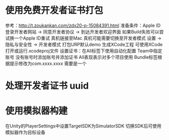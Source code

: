 # 使用免费开发者证书打包
参考：http://t.zoukankan.com/zdx20-p-15084391.html
准备条件：Apple ID
    登录开发者网站 -> 同意开发者协议 -> 到达开发者欢迎界面
        如果Build失败可以尝试换一个Apple ID重试
真机链接至Mac
    真机可能需要切换至开发者模式
        设置 -> 隐私与安全性 -> 开发者模式
打包URP默认demo
    生成XCode工程 可使用XCode打开或运行.xcodeproj文件
    设置证书：在All标签下使用自动化配置 Team中指定账号
        没有账号时添加账号并添加证书
        All表现表示对多个项目使用
    Bundle标签根据提示修改为com.xxxx.xxxx
        需要是一个

# 处理开发者证书 uuid


# 使用模拟器构建
在Unity的PlayerSettings中设置TargetSDK为SimulatorSDK
切换SDK后可使用模拟器作为目标设备